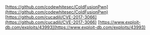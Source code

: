 [https://github.com/codewhitesec/ColdFusionPwn](https://github.com/codewhitesec/ColdFusionPwn)
[https://github.com/cucadili/CVE-2017-3066](https://github.com/cucadili/CVE-2017-3066)
[https://www.exploit-db.com/exploits/43993](https://www.exploit-db.com/exploits/43993)
